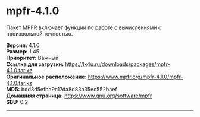 # mpfr-4.1.0

Пакет MPFR включает функции по работе с вычислениями с произвольной точностью.

**Версия:** 4.1.0
<br />
**Размер:** 1.45
<br />
**Приоритет:** Важный
<br />
**Ссылка для загрузки:** https://lx4u.ru/downloads/packages/mpfr-4.1.0.tar.xz
<br />
**Оригинальное расположение:** https://www.mpfr.org/mpfr-4.1.0/mpfr-4.1.0.tar.xz
<br />
**MD5:** bdd3d5efba9c17da8d83a35ec552baef
<br />
**Домашняя страница:** https://www.gnu.org/software/mpfr
        <br />**SBU:** 0.2

***
            